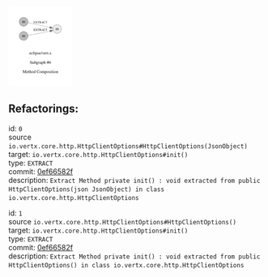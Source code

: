 <img src=subgraph_atomic_6.svg width=25%>

## Refactorings:

id: `0`\
source `io.vertx.core.http.HttpClientOptions#HttpClientOptions(JsonObject)`\
target: `io.vertx.core.http.HttpClientOptions#init()`\
type: `EXTRACT`\
commit: [0ef66582f](https://github.com/eclipse/vert.x/commit/0ef66582ffaba9a8df1cad846880df2074d34505)\
description: `Extract Method private init() : void extracted from public HttpClientOptions(json JsonObject) in class io.vertx.core.http.HttpClientOptions`

id: `1`\
source `io.vertx.core.http.HttpClientOptions#HttpClientOptions()`\
target: `io.vertx.core.http.HttpClientOptions#init()`\
type: `EXTRACT`\
commit: [0ef66582f](https://github.com/eclipse/vert.x/commit/0ef66582ffaba9a8df1cad846880df2074d34505)\
description: `Extract Method private init() : void extracted from public HttpClientOptions() in class io.vertx.core.http.HttpClientOptions`

